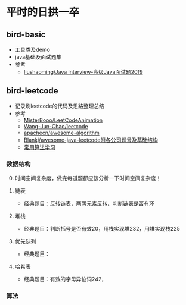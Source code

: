 # 平时的日拱一卒

## bird-basic
* 工具类及demo
* java基础及面试题集
* 参考
    * [liushaoming/Java interview-高级Java面试题2019](https://github.com/liushaoming/java-interview)

## bird-leetcode
* 记录刷leetcode的代码及思路整理总结
* 参考
    * [MisterBooo/LeetCodeAnimation](https://github.com/MisterBooo/LeetCodeAnimation)
    * [Wang-Jun-Chao/leetcode](https://github.com/Wang-Jun-Chao/leetcode)
    * [apachecn/awesome-algorithm](https://github.com/apachecn/awesome-algorithm)
    * [Blankj/awesome-java-leetcode附各公司题号及基础结构](https://github.com/Blankj/awesome-java-leetcode)
    * [常用算法学习](https://algorithm.yuanbin.me/zh-hans/)
    
### 数据结构
0. 时间空间复杂度，做完每道题都应该分析一下时间空间复杂度！

1. 链表
    * 经典题目：反转链表，两两元素反转，判断链表是否有环
    
2. 堆栈
    * 经典题目：判断括号是否有效20，用栈实现堆232，用堆实现栈225

3. 优先队列
    * 经典题目：
    
4. 哈希表
    * 经典题目：有效的字母异位词242，
    
### 算法